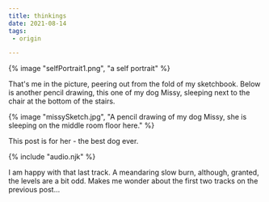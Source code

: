 ```yaml
---
title: thinkings
date: 2021-08-14
tags:
 - origin

---
```


<audio id="song"><source src="{{ '/posts/assets/music/Apiece.mp3' | url }}"/></audio>
<audio id="songB"><source src="{{ '/posts/assets/music/combingExperimentOP1.mp3' | url }}"/></audio>



{% image "selfPortrait1.png", "a self portrait" %}

That's me in the picture, peering out from the fold of my sketchbook. Below is another pencil drawing, this one of my dog Missy, sleeping next to the chair at the bottom of the stairs.


{% image "missySketch.jpg", "A pencil drawing of my dog Missy, she is sleeping on the middle room floor here." %}

This post is for her - the best dog ever.


{% include "audio.njk" %}

I am happy with that last track. A meandaring slow burn, although, granted, the levels are a bit odd. Makes me wonder about the first two tracks on the previous post...

